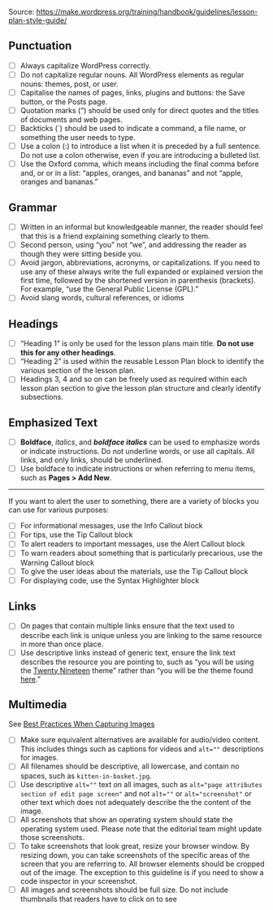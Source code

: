
Source: https://make.wordpress.org/training/handbook/guidelines/lesson-plan-style-guide/

## Punctuation
 - [ ] Always capitalize WordPress correctly.
 - [ ] Do not capitalize regular nouns. All WordPress elements as regular nouns: themes, post, or user.
 - [ ] Capitalise the names of pages, links, plugins and buttons: the Save button, or the Posts page.
 - [ ] Quotation marks (“) should be used only for direct quotes and the titles of documents and web pages.
 - [ ] Backticks (`) should be used to indicate a command, a file name, or something the user needs to type.
 - [ ] Use a colon (:) to introduce a list when it is preceded by a full sentence. Do not use a colon otherwise, even if you are introducing a bulleted list.
 - [ ] Use the Oxford comma, which means including the final comma before and, or or in a list: “apples, oranges, and bananas” and not “apple, oranges and bananas.”

## Grammar
 - [ ] Written in an informal but knowledgeable manner, the reader should feel that this is a friend explaining something clearly to them.
 - [ ] Second person, using “you” not “we”, and addressing the reader as though they were sitting beside you.
 - [ ] Avoid jargon, abbreviations, acronyms, or capitalizations. If you need to use any of these always write the full expanded or explained version the first time, followed by the shortened version in parenthesis (brackets). For example, “use the General Public License (GPL).”
 - [ ] Avoid slang words, cultural references, or idioms

## Headings
 - [ ] “Heading 1” is only be used for the lesson plans main title.  **Do not use this for any other headings**.
 - [ ] “Heading 2” is used within the reusable Lesson Plan block to identify the various section of the lesson plan.
 - [ ] Headings 3, 4 and so on can be freely used as required within each lesson plan section to give the lesson plan structure and clearly identify subsections.

## Emphasized Text
 - [ ] **Boldface**,  _italics_, and  **_boldface italics_**  can be used to emphasize words or indicate instructions. Do not underline words, or use all capitals. All links, and only links, should be underlined.
 - [ ] Use boldface to indicate instructions or when referring to menu items, such as  **Pages > Add New**.
 ___
 If you want to alert the user to something, there are a variety of blocks you can use for various purposes:
 - [ ] For informational messages, use the Info Callout block
 - [ ]  For tips, use the Tip Callout block
 - [ ]  To alert readers to important messages, use the Alert Callout block
 - [ ] To warn readers about something that is particularly precarious, use the Warning Callout block
 - [ ] To give the user ideas about the materials, use the Tip Callout block
 - [ ]  For displaying code, use the Syntax Highlighter block

## Links
 - [ ] On pages that contain multiple links ensure that the text used to describe each link is unique unless you are linking to the same resource in more than once place.
 - [ ] Use descriptive links instead of generic text, ensure the link text describes the resource you are pointing to, such as “you will be using the  [Twenty Nineteen](https://wordpress.org/themes/twentynineteen/)  theme” rather than “you will be the theme found  [here](https://wordpress.org/themes/twentynineteen/).”

## Multimedia
See [Best Practices When Capturing Images](https://learn.wordpress.org/lesson-plan/best-practices-when-capturing-images/)
 - [ ] Make sure equivalent alternatives are available for audio/video content. This includes things such as captions for videos and `alt=""` descriptions for images.
 - [ ] All filenames should be descriptive, all lowercase, and contain no spaces, such as  `kitten-in-basket.jpg`.
 - [ ] Use descriptive  `alt=""`  text on all images, such as  `alt="page attributes section of edit page screen"`  and not  `alt=""`  or  `alt="screenshot"`  or other text which does not adequately describe the the content of the image.
 - [ ] All screenshots that show an operating system should state the operating system used. Please note that the editorial team might update those screenshots.
 - [ ] To take screenshots that look great, resize your browser window. By resizing down, you can take screenshots of the specific areas of the screen that you are referring to. All browser elements should be cropped out of the image. The exception to this guideline is if you need to show a code inspector in your screenshot.
 - [ ] All images and screenshots should be full size. Do not include thumbnails that readers have to click on to see
